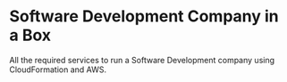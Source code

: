# Software Development Company in a Box

All the required services to run a Software Development company using CloudFormation and AWS. 
